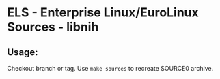 # ELS - Enterprise Linux/EuroLinux Sources - libnih
 
## Usage:
  Checkout branch or tag. Use `make sources` to recreate  SOURCE0 archive.
